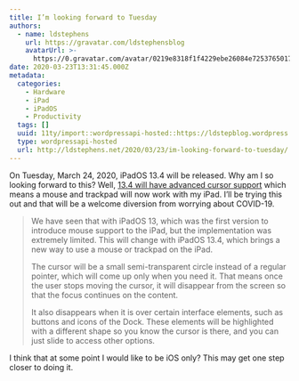 ```yaml
---
title: I’m looking forward to Tuesday
authors:
  - name: ldstephens
    url: https://gravatar.com/ldstephensblog
    avatarUrl: >-
      https://0.gravatar.com/avatar/0219e8318f1f4229ebe26084e7253765017f43ca0c631be37dc6d0b8ad6e40a4?s=96&d=identicon&r=G
date: 2020-03-23T13:31:45.000Z
metadata:
  categories:
    - Hardware
    - iPad
    - iPadOS
    - Productivity
  tags: []
  uuid: 11ty/import::wordpressapi-hosted::https://ldstepblog.wordpress.com/?p=2104
  type: wordpressapi-hosted
  url: http://ldstephens.net/2020/03/23/im-looking-forward-to-tuesday/
---
```

On Tuesday, March 24, 2020, iPadOS 13.4 will be released. Why am I so looking forward to this? Well, [13.4 will have advanced cursor support](https://9to5mac.com/2020/03/18/heres-how-advanced-cursor-support-will-work-on-ipados/) which means a mouse and trackpad will now work with my iPad. I’ll be trying this out and that will be a welcome diversion from worrying about COVID-19.

> We have seen that with iPadOS 13, which was the first version to introduce mouse support to the iPad, but the implementation was extremely limited. This will change with iPadOS 13.4, which brings a new way to use a mouse or trackpad on the iPad.
> 
> The cursor will be a small semi-transparent circle instead of a regular pointer, which will come up only when you need it. That means once the user stops moving the cursor, it will disappear from the screen so that the focus continues on the content.
> 
> It also disappears when it is over certain interface elements, such as buttons and icons of the Dock. These elements will be highlighted with a different shape so you know the cursor is there, and you can just slide to access other options.

I think that at some point I would like to be iOS only? This may get one step closer to doing it.